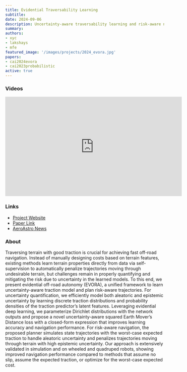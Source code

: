 ```yaml
---
title: Evidential Traversability Learning
subtitle:
date: 2024-09-06
description: Uncertainty-aware traversability learning and risk-aware navigation in off-road terrain
summary:
authors:
- xyc
- lakshays
- mfe
featured_image: '/images/projects/2024_evora.jpg'
papers:
- cai2024evora
- cai2023probabilistic
active: true
---
```


### Videos

<iframe width="560" height="315" src="https://www.youtube.com/embed/pV7GxAFYuto?si=k_uBsWPdHqJYV65B" frameborder="0" allow="autoplay; encrypted-media" allowfullscreen></iframe>

### Links

* [Project Website](https://xiaoyi-cai.github.io/evora/)
* [Paper Link](https://ieeexplore.ieee.org/abstract/document/10606099)
* [AeroAstro News](https://aeroastro.mit.edu/news-impact/evora-deep-evidential-traversability-learning-for-risk-aware-off-road-autonomy/)


### About

Traversing terrain with good traction is crucial for achieving fast off-road navigation. Instead of manually designing costs based on terrain features, existing methods learn terrain properties directly from data via self-supervision to automatically penalize trajectories moving through undesirable terrain, but challenges remain in properly quantifying and mitigating the risk due to uncertainty in the learned models. To this end, we present evidential off-road autonomy (EVORA), a unified framework to learn uncertainty-aware traction model and plan risk-aware trajectories. For uncertainty quantification, we efficiently model both aleatoric and epistemic uncertainty by learning discrete traction distributions and probability densities of the traction predictor’s latent features. Leveraging evidential deep learning, we parameterize Dirichlet distributions with the network outputs and propose a novel uncertainty-aware squared Earth Mover’s Distance loss with a closed-form expression that improves learning accuracy and navigation performance. For risk-aware navigation, the proposed planner simulates state trajectories with the worst-case expected traction to handle aleatoric uncertainty and penalizes trajectories moving through terrain with high epistemic uncertainty. Our approach is extensively validated in simulation and on wheeled and quadruped robots, showing improved navigation performance compared to methods that assume no slip, assume the expected traction, or optimize for the worst-case expected cost.


